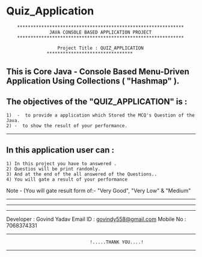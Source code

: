 # Quiz_Application


		**************************************************************
		            JAVA CONSOLE BASED APPLICATION PROJECT
		**************************************************************
					
		       	       Project Title : QUIZ_APPLICATION
	   		       ********************************

This is Core Java - Console Based Menu-Driven Application Using Collections ( "Hashmap" ).
---------------------------------------------------------------------------------------------------------------------------------------------------------

The objectives of the     "QUIZ_APPLICATION"  	is :
-------------------------------------------------------------------------

	1)  -  to provide a application which Stored the MCQ's Question of the Java.
	2) -  to show the result of your performance.

---------------------------------------------------------------------------------------------------------------------------------------------------------

In this application user can :
-------------------------------------------------------------------------

	1) In this project you have to answered .
	2) Questios will be print randomly.
	3) And at the end of the all answered of the Questions.. 
	4) You will gate a result of your performance 

Note  -      (You will gate result form of:- "Very Good", "Very Low"  &   "Medium" 


--------------------------------------------------------------------------------------------------------------------------------------------------------
--------------------------------------------------------------------------------------------------------------------------------------------------------

********************************************************************************************************************************************************
Developer : Govind Yadav
Email ID : govindy558@gmail.com
Mobile No : 7068374331
********************************************************************************************************************************************************
				       			   !.....THANK YOU....!
********************************************************************************************************************************************************

	
